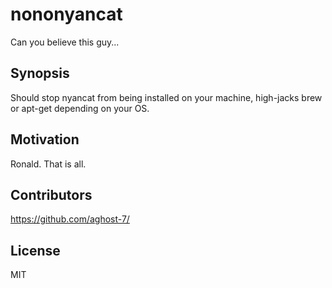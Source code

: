 # nononyancat

Can you believe this guy...

## Synopsis

Should stop nyancat from being installed on your machine, high-jacks brew or apt-get depending on your OS.

## Motivation

Ronald. That is all.

## Contributors

https://github.com/aghost-7/

## License

MIT
